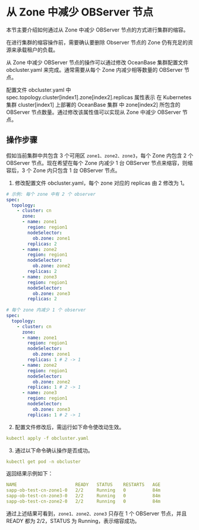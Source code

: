 # 从 Zone 中减少 OBServer 节点

本节主要介绍如何通过从 Zone 中减少 OBServer 节点的方式进行集群的缩容。

在进行集群的缩容操作前，需要确认要删除 Observer 节点的 Zone 仍有充足的资源来承载租户的负载。

从 Zone 中减少 OBServer 节点的操作可以通过修改 OceanBase 集群配置文件 obcluster.yaml 来完成。通常需要从每个 Zone 内减少相等数量的 OBServer 节点。

配置文件 obcluster.yaml 中 spec.topology.cluster[index1].zone[index2].replicas 属性表示 在 Kubernetes 集群 cluster[index1] 上部署的 OceanBase 集群 中 zone[index2] 所包含的 OBServer 节点数量。通过修改该属性值可以实现从 Zone 中减少 OBServer 节点。

## 操作步骤

假如当前集群中共包含 3 个可用区 `zone1、zone2、zone3`，每个 Zone 内包含 2 个 OBServer 节点。现在希望在每个 Zone 内减少 1 台 OBServer 节点来缩容，则缩容后，3 个 Zone 内只包含 1 台 OBServer 节点。

1. 修改配置文件 obcluster.yaml，每个 zone 对应的 replicas 由 2 修改为 1。

  ```yaml
  # 示例: 每个 zone 中有 2 个 observer
  spec:
    topology:
      - cluster: cn
        zone:
        - name: zone1
          region: region1
          nodeSelector:
            ob.zone: zone1
          replicas: 2
        - name: zone2
          region: region1
          nodeSelector:
            ob.zone: zone2
          replicas: 2
        - name: zone3
          region: region1
          nodeSelector:
            ob.zone: zone3
          replicas: 2
          
  # 每个 zone 内减少 1 个 observer
  spec:
    topology:
      - cluster: cn
        zone:
        - name: zone1
          region: region1
          nodeSelector:
            ob.zone: zone1
          replicas: 1 # 2 -> 1
        - name: zone2
          region: region1
          nodeSelector:
            ob.zone: zone2
          replicas: 1 # 2 -> 1
        - name: zone3
          region: region1
          nodeSelector:
            ob.zone: zone3
          replicas: 1 # 2 -> 1
  ```

2. 配置文件修改后，需运行如下命令使改动生效。

  ```yaml
  kubectl apply -f obcluster.yaml
  ```

3. 通过以下命令确认操作是否成功。

  ```yaml
  kubectl get pod -n obcluster
  ```

  返回结果示例如下：

  ```yaml
  NAME                      READY   STATUS    RESTARTS   AGE
  sapp-ob-test-cn-zone1-0   2/2     Running   0          84m
  sapp-ob-test-cn-zone3-0   2/2     Running   0          84m
  sapp-ob-test-cn-zone2-0   2/2     Running   0          84m
  ```

  通过上述结果可看到，`zone1、zone2、zone3` 只存在 1 个 OBServer 节点，并且 READY 都为 2/2，STATUS 为 Running，表示缩容成功。
  